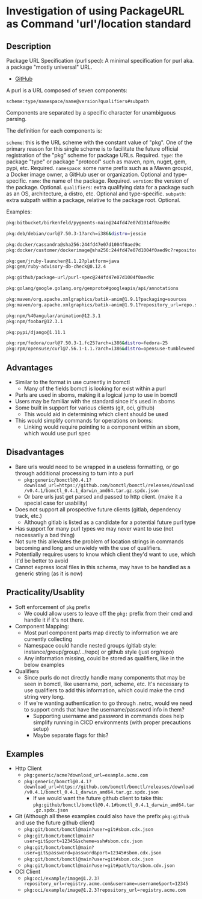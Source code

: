 # Investigation of using PackageURL as Command 'url'/location standard

## Description

Package URL Specification (purl spec): A minimal specification for purl aka. a package "mostly universal" URL.

- [GitHub](https://github.com/package-url/purl-spec)

A purl is a URL composed of seven components:

`scheme:type/namespace/name@version?qualifiers#subpath`

Components are separated by a specific character for unambiguous parsing.

The definition for each components is:

`scheme`: this is the URL scheme with the constant value of "pkg". One of the primary reason for this single scheme is to facilitate the future official registration of the "pkg" scheme for package URLs. Required.
`type`: the package "type" or package "protocol" such as maven, npm, nuget, gem, pypi, etc. Required.
`namespace`: some name prefix such as a Maven groupid, a Docker image owner, a GitHub user or organization. Optional and type-specific.
`name`: the name of the package. Required.
`version`: the version of the package. Optional.
`qualifiers`: extra qualifying data for a package such as an OS, architecture, a distro, etc. Optional and type-specific.
`subpath`: extra subpath within a package, relative to the package root. Optional.

Examples:

```bash
pkg:bitbucket/birkenfeld/pygments-main@244fd47e07d1014f0aed9c

pkg:deb/debian/curl@7.50.3-1?arch=i386&distro=jessie

pkg:docker/cassandra@sha256:244fd47e07d1004f0aed9c
pkg:docker/customer/dockerimage@sha256:244fd47e07d1004f0aed9c?repository_url=gcr.io

pkg:gem/jruby-launcher@1.1.2?platform=java
pkg:gem/ruby-advisory-db-check@0.12.4

pkg:github/package-url/purl-spec@244fd47e07d1004f0aed9c

pkg:golang/google.golang.org/genproto#googleapis/api/annotations

pkg:maven/org.apache.xmlgraphics/batik-anim@1.9.1?packaging=sources
pkg:maven/org.apache.xmlgraphics/batik-anim@1.9.1?repository_url=repo.spring.io%2Frelease

pkg:npm/%40angular/animation@12.3.1
pkg:npm/foobar@12.3.1

pkg:pypi/django@1.11.1

pkg:rpm/fedora/curl@7.50.3-1.fc25?arch=i386&distro=fedora-25
pkg:rpm/opensuse/curl@7.56.1-1.1.?arch=i386&distro=opensuse-tumbleweed
```

## Advantages

- Similar to the format in use currently in bomctl
  - Many of the fields bomctl is looking for exist within a purl
- Purls are used in sboms, making it a logical jump to use in bomctl
- Users may be familiar with the standard since it's used in sboms
- Some built in support for various clients (git, oci, github)
  - This would aid in determining which client should be used
- This would simplify commands for operations on boms:
  - Linking would require pointing to a component within an sbom, which would use purl spec

## Disadvantages

- Bare urls would need to be wrapped in a useless formatting, or go through additional processing to turn into a purl
  - `pkg:generic/bomctl@0.4.1?download_url=https://github.com/bomctl/bomctl/releases/download/v0.4.1/bomctl_0.4.1_darwin_amd64.tar.gz.spdx.json`
  - Or bare urls just get parsed and passed to http client. (make it a special case for usability)
- Does not support all prospective future clients (gitlab, dependency track, etc.)
  - Although gitlab is listed as a candidate for a potential future purl type
- Has support for many purl types we may never want to use (not necessarily a bad thing)
- Not sure this alleviates the problem of location strings in commands becoming and long and unwieldy with the use of qualifiers.
- Potentially requires users to know which client they'd want to use, which it'd be better to avoid
- Cannot express local files in this schema, may have to be handled as a generic string (as it is now)

## Practicality/Usablity

- Soft enforcement of `pkg` prefix
  - We could allow users to leave off the `pkg:` prefix from their cmd and handle it if it's not there.
- Component Mapping:
  - Most purl component parts map directly to information we are currently collecting
  - Namespace could handle nested groups (gitlab style: instance/group/group/.../repo) or github style (just org/repo)
  - Any information missing, could be stored as qualifiers, like in the below examples
- Qualifiers
  - Since purls do not directly handle many components that may be seen in bomctl, like username, port, scheme, etc.
    It's necessary to use qualifiers to add this information, which could make the cmd string very long.
  - If we're wanting authentication to go through .netrc, would we need to support cmds that have the username/password info in them?
    - Supporting username and password in commands does help simplify running in CICD environments (with proper precautions setup)
    - Maybe separate flags for this?

## Examples

- Http Client
  - `pkg:generic/acme?download_url=example.acme.com`
  - `pkg:generic/bomctl@0.4.1?download_url=https://github.com/bomctl/bomctl/releases/download/v0.4.1/bomctl_0.4.1_darwin_amd64.tar.gz.spdx.json`
    - If we would want the future github client to take this: `pkg:github/bomctl/bomctl@0.4.1#bomctl_0.4.1_darwin_amd64.tar.gz.spdx.json`
- Git  (Although all these examples could also have the prefix `pkg:github` and use the future github client)
  - `pkg:git/bomct/bomctl@main?user=git#sbom.cdx.json`
  - `pkg:git/bomct/bomctl@main?user=git&port=12345&scheme=ssh#sbom.cdx.json`
  - `pkg:git/bomct/bomctl@main?user=git&password=password&port=12345#sbom.cdx.json`
  - `pkg:git/bomct/bomctl@main?user=git#sbom.cdx.json`
  - `pkg:git/bomct/bomctl@main?user=git#path/to/sbom.cdx.json`
- OCI Client
  - `pkg:oci/example/image@1.2.3?repository_url=registry.acme.com&username=username&port=12345`
  - `pkg:oci/example/image@1.2.3?repository_url=registry.acme.com`

